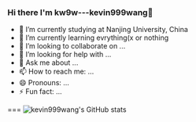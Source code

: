 ### Hi there I'm kw9w---kevin999wang👋

- 🔭 I’m currently studying at Nanjing University, China
- 🌱 I’m currently learning evrything(x or nothing
- 👯 I’m looking to collaborate on ...
- 🤔 I’m looking for help with ...
- 💬 Ask me about ...
- 📫 How to reach me: ...
- 😄 Pronouns: ...
- ⚡ Fun fact: ...

===
![kevin999wang's GitHub stats](https://github-readme-stats-kevin999wang.vercel.app/api?username=kevin999wang&show_icons=true)
